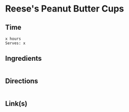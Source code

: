 # Reese's Peanut Butter Cups

## Time 
```
x hours
Serves: x
```

## Ingredients
```

```


## Directions
```

```


## Link(s)
```

```
